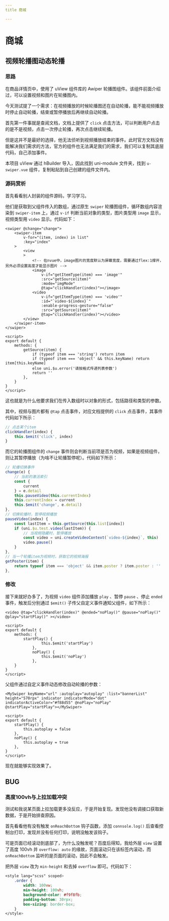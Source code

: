 ```yaml
---
title 商城

---
```


# 商城

## 视频轮播图动态轮播

### 思路

在商品详情页中，使用了 uView 组件库的 Awiper 轮播图组件。该组件前面介绍过，可以设置视频和图片在轮播图内。

今天测试提了一个需求：在视频播放的时候轮播图还在自动轮播，能不能视频播放时停止自动轮播，结束或暂停播放后再继续自动轮播。

首先第一件事就是查阅文档，文档上提供了 `click` 点击方法，可以判断用户点击的是不是视频，点击一次停止轮播，再次点击继续轮播。

但是这并不是最好的选择，他无法侦听到视频播放结束的事件。此时官方文档没有能解决我们需求的方法，官方的组件也无法满足我们的需求，我们可以复制其底层代码，自己添加事件。

本项目 uView 通过 hBuilder 导入，因此找到 uni-module 文件夹，找到 `u-swiper.vue` 组件，复制粘贴到自己创建的组件文件内。

### 源码赏析

首先看看别人封装的组件源码，学习学习。

他们是获取到父组件传入的数组，通过原生 `swiper` 轮播图组件，循环数组内容渲染到 `swiper-item` 上，通过 `v-if` 判断当前对象的类型，图片类型用 `image` 显示，视频类型用 `video` 显示。代码如下：

```vue
<swiper @change="change">
	<swiper-item
		v-for="(item, index) in list"
		:key="index"
	>
		<view
		>
			<!-- 在nvue中，image图片的宽度默认为屏幕宽度，需要通过flex:1撑开，另外必须设置高度才能显示图片 -->
			<image
				v-if="getItemType(item) === 'image'"
				:src="getSource(item)"
				:mode="imgMode"
				@tap="clickHandler(index)"></image>
			<video
				v-if="getItemType(item) === 'video'"
				:id="`video-${index}`"
				:enable-progress-gesture="false"
				:src="getSource(item)"
				@tap="clickHandler(index)"></video>
		</view>
	</swiper-item>
</swiper>

<script>
export default {
    methods: {
        getSource(item) {
	    	if (typeof item === 'string') return item
	    	if (typeof item === 'object' && this.keyName) return item[this.keyName]
	    	else uni.$u.error('请按格式传递列表参数')
	    	return ''
	    },
    }
}
</script>
```

这也就是为什么他要求我们在传入数组时以对象的形式，包括路径和类型的参数。

其中，视频与图片都有 `@tap` 点击事件，对应文档提供的 `click` 点击事件，其事件代码如下所示：

```js
// 点击某个item
clickHandler(index) {
	this.$emit('click', index)
}
```

而它的轮播图组件的 `change` 事件则会判断当前项是否为视频，如果是视频组件，则让其暂停播放（为啥不让轮播暂停呢）。代码如下所示：

```js
// 轮播切换事件
change(e) {
	// 当前的激活索引
	const {
		current
	} = e.detail
	this.pauseVideo(this.currentIndex)
	this.currentIndex = current
	this.$emit('change', e.detail)
},
// 切换轮播时，暂停视频播放
pauseVideo(index) {
	const lastItem = this.getSource(this.list[index])
	if (uni.$u.test.video(lastItem)) {
		// 当视频隐藏时，暂停播放
		const video = uni.createVideoContext(`video-${index}`, this)
		video.pause()
	}
},
// 当一个轮播item为视频时，获取它的视频海报
getPoster(item) {
	return typeof item === 'object' && item.poster ? item.poster : ''
},
```

### 修改

接下来就好办多了，为视频 `video` 组件添加播放 `play` 、暂停 `pause` 、停止 `ended` 事件，触发后分别通过 `$emit()` 子传父自定义事件通知父组件，如下所示：

```vue
<video @tap="clickHandler(index)" @ended="noPlay()" @pause="noPlay()" @play="startPlay()" ></video>

<script>
export default {
    methods: {
        startPlay() {
				this.$emit('startPlay')
			},
			noPlay() {
				this.$emit('noPlay')
			},
    }
}
</script>
```

父组件通过自定义事件动态修改自动轮播的参数：

```vue
<MySwiper keyName="url" :autoplay="autoplay" :list="bannerList" height="570rpx" indicator indicatorMode="dot" indicatorActiveColor="#f88d55" @noPlay="noPlay" @startPlay="startPlay"></MySwiper>

<script>
export default {
    startPlay() {
		this.autoplay = false
	},
	noPlay() {
		this.autoplay = true
	},
}
</script>
```

现在就能够实现效果了。

## BUG

### 高度100vh与上拉加载冲突

测试和我说某页面上拉加载更多没反应，于是开始复现。发现他没有调接口获取新数据，于是开始排查原因。

首先看看他有没有触发 `onReachBottom` 钩子函数，添加 `connsole.log()` 后查看控制台打印，发现并没有任何打印，说明没触发该钩子。

可是页面已经滚动到底部了，为什么没触发呢？百度后得知，我给外层 `view` 设置了高度 100vh 并 `overflow: auto` 的缘故，页面滚动只在该标签内滚动，而`onReachBottom` 监听的是页面的滚动，因此不会触发。

把外层 `view` 改为 `min-height` 和去掉 `overflow` 即可。代码如下：

```css
<style lang="scss" scoped>
	.order {
		width: 100vw;
		min-height: 100vh;
		background-color: #f9f8fb;
		padding-bottom: 30rpx;
		box-sizing: border-box;
	}
</style>
```

